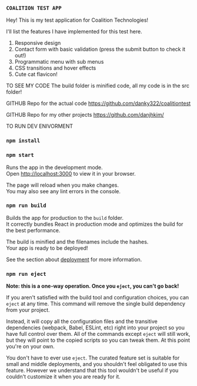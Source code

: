 ### `COALITION TEST APP`

Hey! This is my test application for Coalition Technologies!

I'll list the features I have implemented for this test here.

1. Responsive design
2. Contact form with basic validation (press the submit button to check it out!)
3. Programmatic menu with sub menus
4. CSS transitions and hover effects
5. Cute cat flavicon!

TO SEE MY CODE
The build folder is minified code, all my code is in the src folder!

GITHUB Repo for the actual code
https://github.com/danky322/coalitiontest

GITHUB Repo for my other projects
https://github.com/danjhkim/



TO RUN DEV ENIVORMENT
### `npm install`
### `npm start`

Runs the app in the development mode.\
Open [http://localhost:3000](http://localhost:3000) to view it in your browser.

The page will reload when you make changes.\
You may also see any lint errors in the console.

### `npm run build`

Builds the app for production to the `build` folder.\
It correctly bundles React in production mode and optimizes the build for the best performance.

The build is minified and the filenames include the hashes.\
Your app is ready to be deployed!

See the section about [deployment](https://facebook.github.io/create-react-app/docs/deployment) for more information.

### `npm run eject`

**Note: this is a one-way operation. Once you `eject`, you can't go back!**

If you aren't satisfied with the build tool and configuration choices, you can `eject` at any time. This command will remove the single build dependency from your project.

Instead, it will copy all the configuration files and the transitive dependencies (webpack, Babel, ESLint, etc) right into your project so you have full control over them. All of the commands except `eject` will still work, but they will point to the copied scripts so you can tweak them. At this point you're on your own.

You don't have to ever use `eject`. The curated feature set is suitable for small and middle deployments, and you shouldn't feel obligated to use this feature. However we understand that this tool wouldn't be useful if you couldn't customize it when you are ready for it.

